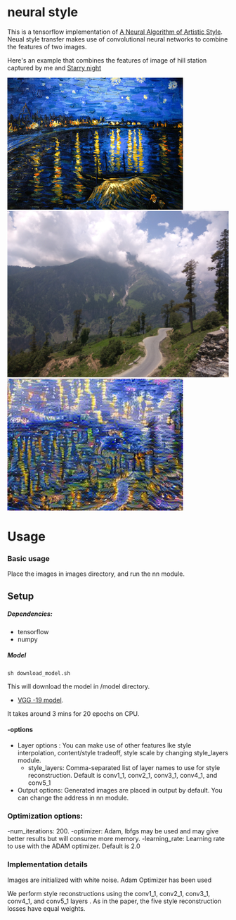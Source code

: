 # neural style
This is a tensorflow implementation of  [A Neural Algorithm of Artistic Style](http://arxiv.org/abs/1508.06576).
Neual style transfer makes use of convolutional neural networks to combine the features of two images.

Here's an example that combines the features of image of hill station captured by me and [Starry night](https://en.wikipedia.org/wiki/The_Starry_Night)

![style](images/scene.jpg) ![hill](images/hill.jpg)    
 ![image](output/generated_image.jpg)


# Usage
### Basic usage
Place the images in images directory, and run the nn module.


## Setup
##### Dependencies:
- tensorflow
- numpy
##### Model
```
sh download_model.sh
```
This will download the model in /model directory.
- [VGG -19 model](http://www.vlfeat.org/matconvnet/pretrained/).

It takes around 3 mins for 20 epochs on CPU.  
#### -options
- Layer options : You can make use of other features lke style interpolation, content/style tradeoff, style scale by changing style_layers module.
  - style_layers: Comma-separated list of layer names to use for style reconstruction. Default is conv1_1, conv2_1, conv3_1, conv4_1, and conv5_1
- Output options: Generated images are placed in output by default.
You can change the address in nn module.

### Optimization options:

-num_iterations: 200.
-optimizer: Adam, lbfgs may be used and may give better results but will consume more memory.
-learning_rate: Learning rate to use with the ADAM optimizer. Default is 2.0

### Implementation details

Images are initialized with white noise.
Adam Optimizer has been used

We perform style reconstructions using the conv1_1, conv2_1, conv3_1, conv4_1, and conv5_1 layers . As in the paper, the five style reconstruction losses have equal weights.
